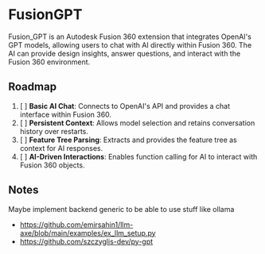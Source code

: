 # FusionGPT

Fusion_GPT is an Autodesk Fusion 360 extension that integrates OpenAI's GPT models, allowing users to chat with AI directly within Fusion 360. The AI can provide design insights, answer questions, and interact with the Fusion 360 environment.

## Roadmap

1.  [ ] **Basic AI Chat**: Connects to OpenAI's API and provides a chat interface within Fusion 360.
2.  [ ] **Persistent Context**: Allows model selection and retains conversation history over restarts.
3.  [ ] **Feature Tree Parsing**: Extracts and provides the feature tree as context for AI responses.
4.  [ ] **AI-Driven Interactions**: Enables function calling for AI to interact with Fusion 360 objects.

## Notes
Maybe implement backend generic to be able to use stuff like ollama
  - https://github.com/emirsahin1/llm-axe/blob/main/examples/ex_llm_setup.py
  - https://github.com/szczyglis-dev/py-gpt 
